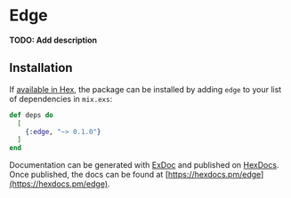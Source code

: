 # Edge

**TODO: Add description**

## Installation

If [available in Hex](https://hex.pm/docs/publish), the package can be installed
by adding `edge` to your list of dependencies in `mix.exs`:

```elixir
def deps do
  [
    {:edge, "~> 0.1.0"}
  ]
end
```

Documentation can be generated with [ExDoc](https://github.com/elixir-lang/ex_doc)
and published on [HexDocs](https://hexdocs.pm). Once published, the docs can
be found at [https://hexdocs.pm/edge](https://hexdocs.pm/edge).


